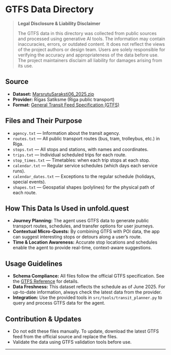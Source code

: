 # GTFS Data Directory

> **Legal Disclosure & Liability Disclaimer**
>
> The GTFS data in this directory was collected from public sources and processed using generative AI tools. The information may contain inaccuracies, errors, or outdated content. It does not reflect the views of the project authors or design team. Users are solely responsible for verifying the accuracy and appropriateness of the data before use. The project maintainers disclaim all liability for damages arising from its use.

## Source

- **Dataset:** [MarsrutuSaraksti06_2025.zip](https://data.gov.lv/dati/dataset/6d78358a-0095-4ce3-b119-6cde5d0ac54f/resource/5bda805a-bb3e-4327-8580-7a6954a1551d/download/marsrutusaraksti06_2025.zip)
- **Provider:** Rīgas Satiksme (Riga public transport)
- **Format:** [General Transit Feed Specification (GTFS)](https://developers.google.com/transit/gtfs/reference)

## Files and Their Purpose

- `agency.txt` — Information about the transit agency.
- `routes.txt` — All public transport routes (bus, tram, trolleybus, etc.) in Riga.
- `stops.txt` — All stops and stations, with names and coordinates.
- `trips.txt` — Individual scheduled trips for each route.
- `stop_times.txt` — Timetables: when each trip stops at each stop.
- `calendar.txt` — Regular service schedules (which days each service runs).
- `calendar_dates.txt` — Exceptions to the regular schedule (holidays, special events).
- `shapes.txt` — Geospatial shapes (polylines) for the physical path of each route.

## How This Data Is Used in unfold.quest

- **Journey Planning:** The agent uses GTFS data to generate public transport routes, schedules, and transfer options for user journeys.
- **Contextual Micro-Quests:** By combining GTFS with POI data, the app can suggest interesting stops or detours along a user’s route.
- **Time & Location Awareness:** Accurate stop locations and schedules enable the agent to provide real-time, context-aware suggestions.

## Usage Guidelines

- **Schema Compliance:** All files follow the official GTFS specification. See the [GTFS Reference](https://developers.google.com/transit/gtfs/reference) for details.
- **Data Freshness:** This dataset reflects the schedule as of June 2025. For up-to-date information, always check the latest data from the provider.
- **Integration:** Use the provided tools in `src/tools/transit_planner.py` to query and process GTFS data for the agent.

## Contribution & Updates

- Do not edit these files manually. To update, download the latest GTFS feed from the official source and replace the files.
- Validate the data using GTFS validation tools before use.

---
